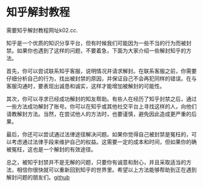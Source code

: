 # 知乎解封教程

需要知乎解封教程网址k02.cc.

知乎是一个优质的知识分享平台，但有时候我们可能因为一些不当的行为而被封禁。如果你也遇到了这样的问题，不要着急，下面为大家介绍一些解封知乎的方法。

首先，你可以尝试联系知乎客服，说明情况并请求解封。在联系客服之前，你需要仔细分析自己的行为，找出被封禁的原因，并保证自己不会再犯同样的错误。在与客服沟通时，要表现出诚恳和诚实，这样才能增加被解封的可能性。

其次，你可以寻求已经成功解封的知友帮助。有些人在经历了知乎封禁之后，通过一些方法成功解封了账号。你可以在知乎或其他社交平台上寻找这样的人，向他们请教解封方法。当然，在尝试他人的方法时，也要谨慎，避免因此造成更严重的后果。

最后，你还可以尝试通过法律途径解决问题。如果你觉得自己被封禁是冤枉的，可以考虑通过法律手段来维护自己的权益。这需要一定的成本和时间，但如果你的确被冤枉，这也是一个解封的有效途径。

总之，被知乎封禁并不是无解的问题，只要你有诚意和耐心，并且采取适当的方法，相信你很快就可以重新回到知乎的世界里。希望以上方法能够帮助到正在遇到解封问题的朋友们。[github](https://github.com)